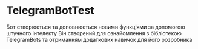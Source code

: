 # TelegramBotTest
Бот створюється та доповнюється новими функціями за допомогою штучного інтелекту
Він створений для ознайомлення з бібліотекою TelegramBots та отриманням додаткових навичок для його розробника
